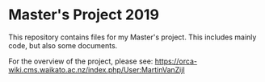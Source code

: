 # Master's Project 2019
This repository contains files for my Master's project. This includes mainly
code, but also some documents.

For the overview of the project, please see:
https://orca-wiki.cms.waikato.ac.nz/index.php/User:MartinVanZijl


